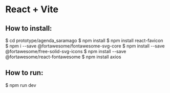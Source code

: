 # React + Vite

## How to install:
$ cd prototype/agenda_saramago
$ npm install
$ npm install react-favicon
$ npm i --save @fortawesome/fontawesome-svg-core
$ npm install --save @fortawesome/free-solid-svg-icons
$ npm install --save @fortawesome/react-fontawesome
$ npm install axios

## How to run:
$ npm run dev
